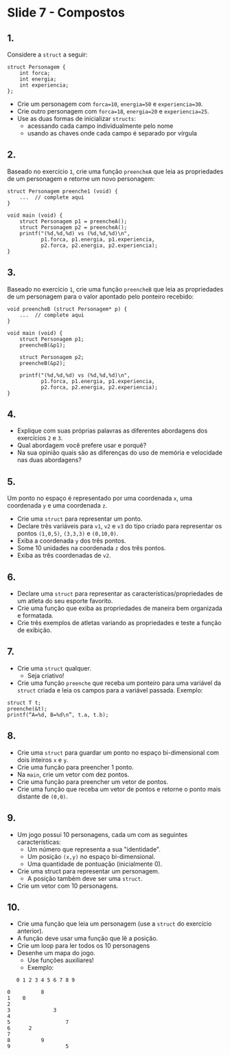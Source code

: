 <meta http-equiv="Content-Type" content="text/html; charset=UTF-8"/></p>        

Slide 7 - Compostos
===================

## 1.

Considere a `struct` a seguir:

```
struct Personagem {
    int forca;
    int energia;
    int experiencia;
};
```

- Crie um    personagem com `forca=10`, `energia=50` e `experiencia=30`.
- Crie outro personagem com `forca=18`, `energia=20` e `experiencia=25`.
- Use as duas formas de inicializar `structs`:
    - acessando cada campo individualmente pelo nome
    - usando as chaves onde cada campo é separado por vírgula

## 2.

Baseado no exercício `1`, crie uma função `preencheA` que leia as propriedades
de um personagem e retorne um novo personagem:

```
struct Personagem preenche1 (void) {
    ...  // complete aqui
}

void main (void) {
    struct Personagem p1 = preencheA();
    struct Personagem p2 = preencheA();
    printf("(%d,%d,%d) vs (%d,%d,%d)\n",
           p1.forca, p1.energia, p1.experiencia,
           p2.forca, p2.energia, p2.experiencia);
}
```

## 3.

Baseado no exercício `1`, crie uma função `preencheB` que leia as propriedades
de um personagem para o valor apontado pelo ponteiro recebido:

```
void preencheB (struct Personagem* p) {
    ...  // complete aqui
}

void main (void) {
    struct Personagem p1;
    preencheB(&p1);

    struct Personagem p2;
    preencheB(&p2);

    printf("(%d,%d,%d) vs (%d,%d,%d)\n",
           p1.forca, p1.energia, p1.experiencia,
           p2.forca, p2.energia, p2.experiencia);
}
```

## 4.

- Explique com suas próprias palavras as diferentes abordagens dos exercícios
  `2` e `3`.
- Qual abordagem você prefere usar e porquê?
- Na sua opinião quais são as diferenças do uso de memória e velocidade nas
  duas abordagens?

## 5.

Um ponto no espaço é representado por uma coordenada `x`, uma coordenada `y` e
uma coordenada `z`.

- Crie uma `struct` para representar um ponto.
- Declare três variáveis para `v1`, `v2` e `v3` do tipo criado para representar
  os pontos `(1,0,5)`, `(3,3,3)` e `(0,10,0)`.
- Exiba a coordenada `y` dos três pontos.
- Some 10 unidades na coordenada `z` dos três pontos.
- Exiba as três coordenadas de `v2`.

## 6.

- Declare uma `struct` para representar as características/propriedades de um
  atleta do seu esporte favorito.
- Crie uma função que exiba as propriedades de maneira bem organizada e
  formatada.
- Crie três exemplos de atletas variando as propriedades e teste a função de
  exibição.

## 7.

- Crie uma `struct` qualquer.
    - Seja criativo!
- Crie uma função `preenche` que receba um ponteiro para uma variável da
  `struct` criada e leia os campos para a variável passada.
  Exemplo:

```
struct T t;
preenche(&t);
printf(“A=%d, B=%d\n”, t.a, t.b);
```

## 8.

- Crie uma `struct` para guardar um ponto no espaço bi-dimensional com dois
  inteiros `x` e `y`.
- Crie uma função para preencher 1 ponto.
- Na `main`, crie um vetor com dez pontos.
- Crie uma função para preencher um vetor de pontos.
- Crie uma função que receba um vetor de pontos e retorne o ponto mais distante
  de `(0,0)`.

## 9.

- Um jogo possui 10 personagens, cada um com as seguintes características:
    - Um número que representa a sua "identidade".
    - Um posição `(x,y)` no espaço bi-dimensional.
    - Uma quantidade de pontuação (inicialmente 0).
- Crie uma struct para representar um personagem.
    - A posição também deve ser uma `struct`.
- Crie um vetor com 10 personagens.

## 10.

- Crie uma função que leia um personagem (use a `struct` do exercício
  anterior).
- A função deve usar uma função que lê a posição.
- Crie um loop para ler todos os 10 personagens
- Desenhe um mapa do jogo.
    - Use funções auxiliares!
    - Exemplo:

```
   0 1 2 3 4 5 6 7 8 9

0          8
1    0
2 
3              3
4 
5                  7
6      2
7 
8          9
9                  5
```
